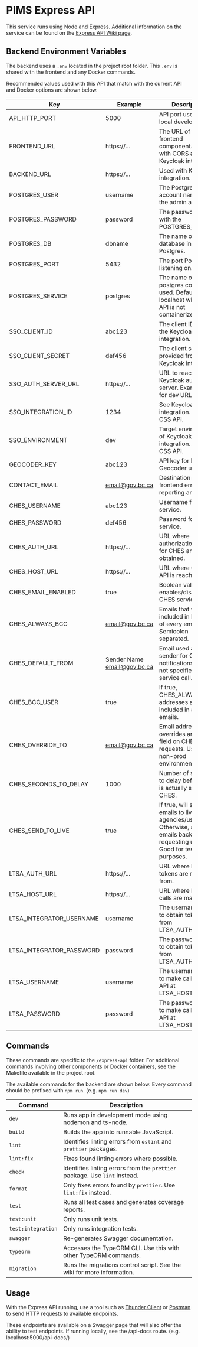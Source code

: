 # PIMS Express API

This service runs using Node and Express. Additional information on the service can be found on the [Express API Wiki page](https://github.com/bcgov/PIMS/wiki/Express-API).

## Backend Environment Variables

The backend uses a `.env` located in the project root folder. This `.env` is shared with the frontend and any Docker commands.

Recommended values used with this API that match with the current API and Docker options are shown below.

| Key                | Example | Description                                        |
| ---                | ---           | ---                                                |
| API_HTTP_PORT      | 5000          | API port used during local development.            |
| FRONTEND_URL       | https://...     | The URL of the frontend component. Used with CORS and Keycloak integration. |
|BACKEND_URL| https://... |Used with Keycloak integration.|
|POSTGRES_USER|username|The Postgres user account name. Not the admin account.|
|POSTGRES_PASSWORD|password|The password used with the POSTGRES_USER.|
|POSTGRES_DB|dbname|The name of the database in Postgres.|
|POSTGRES_PORT|5432|The port Postgres is listening on.|
|POSTGRES_SERVICE|postgres|The name of the postgres container if used. Defaults to localhost when the API is not containerized.|
|SSO_CLIENT_ID|abc123|The client ID from the Keycloak integration.|
|SSO_CLIENT_SECRET|def456|The client secret provided from the Keycloak integration.|
|SSO_AUTH_SERVER_URL|https://...|URL to reach Keycloak auth server. Example is for dev URL.|
|SSO_INTEGRATION_ID|1234|See Keycloak integration. Used for CSS API.|
|SSO_ENVIRONMENT|dev|Target environment of Keycloak integration. Used for CSS API.|
|GEOCODER_KEY|abc123|API key for BC Geocoder use.|
|CONTACT_EMAIL|<email@gov.bc.ca>|Destination email for frontend error reporting and help.|
|CHES_USERNAME|abc123|Username for CHES service.|
|CHES_PASSWORD|def456|Password for CHES service.|
|CHES_AUTH_URL|https://...|URL where authorization tokens for CHES are obtained.|
|CHES_HOST_URL|https://...|URL where CHES API is reached.|
|CHES_EMAIL_ENABLED|true|Boolean value that enables/disables CHES service calls.|
|CHES_ALWAYS_BCC|<email@gov.bc.ca>|Emails that will be included in BCC field of every email. Semicolon separated.|
|CHES_DEFAULT_FROM|Sender Name <email@gov.bc.ca>|Email used as the sender for CHES notifications when not specified in service call.|
|CHES_BCC_USER|true|If true, CHES_ALWAYS_BCC addresses are included in all emails. |
|CHES_OVERRIDE_TO|<email@gov.bc.ca>|Email address that overrides any *To* field on CHES requests. Used for non-prod environments.|
|CHES_SECONDS_TO_DELAY|1000|Number of seconds to delay before email is actually sent via CHES.|
|CHES_SEND_TO_LIVE|true|If true, will send emails to live agencies/users. Otherwise, sends emails back to the requesting user. Good for test purposes.|
|LTSA_AUTH_URL|https://...|URL where LTSA tokens are retrieved from.|
|LTSA_HOST_URL|https://...|URL where LTSA API calls are made to.|
|LTSA_INTEGRATOR_USERNAME|username|The username used to obtain tokens from LTSA_AUTH_URL.|
|LTSA_INTEGRATOR_PASSWORD|password|The password used to obtain tokens from LTSA_AUTH_URL.|
|LTSA_USERNAME|username|The username used to make calls to the API at LTSA_HOST_URL.|
|LTSA_PASSWORD|password|The password used to make calls to the API at LTSA_HOST_URL.|

## Commands

These commands are specific to the `/express-api` folder. For additional commands involving other components or Docker containers, see the Makefile available in the project root.

The available commands for the backend are shown below.
Every command should be prefixed with `npm run`. (e.g. `npm run dev`)

| Command                    | Description                                                              |
| -------------------------- | ------------------------------------------------------------------------ |
| `dev`              | Runs app in development mode using nodemon and ts-node.                                            |
| `build`            | Builds the app into runnable JavaScript.                                               |
|`lint`|Identifies linting errors from `eslint` and `prettier` packages.|
|`lint:fix`|Fixes found linting errors where possible.|
|`check`|Identifies linting errors from the `prettier` package. Use `lint` instead.|
|`format`|Only fixes errors found by `prettier`. Use `lint:fix` instead.|
|`test`|Runs all test cases and generates coverage reports.|
|`test:unit`|Only runs unit tests.|
|`test:integration`|Only runs integration tests.|
|`swagger`|Re-generates Swagger documentation.|
|`typeorm`|Accesses the TypeORM CLI. Use this with other TypeORM commands.|
|`migration`|Runs the migrations control script. See the wiki for more information.|

## Usage

With the Express API running, use a tool such as [Thunder Client](https://www.thunderclient.com/) or [Postman](https://www.postman.com/) to send HTTP requests to available endpoints.

These endpoints are available on a Swagger page that will also offer the ability to test endpoints. If running locally, see the /api-docs route. (e.g. localhost:5000/api-docs/)
